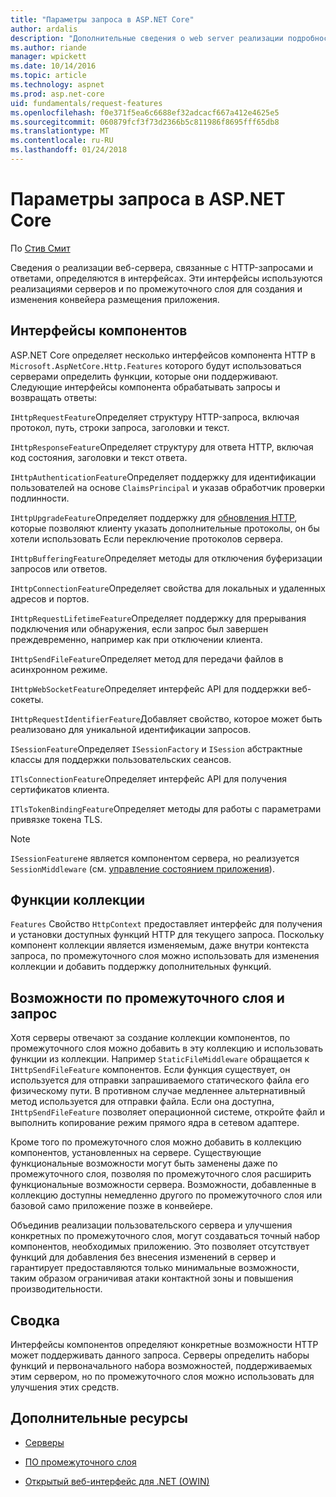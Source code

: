 ```yaml
---
title: "Параметры запроса в ASP.NET Core"
author: ardalis
description: "Дополнительные сведения о web server реализации подробности, связанные с HTTP-запросов и ответов, которые определены в интерфейсах для ASP.NET Core."
ms.author: riande
manager: wpickett
ms.date: 10/14/2016
ms.topic: article
ms.technology: aspnet
ms.prod: asp.net-core
uid: fundamentals/request-features
ms.openlocfilehash: f0e371f5ea6c6688ef32adcacf667a412e4625e5
ms.sourcegitcommit: 060879fcf3f73d2366b5c811986f8695fff65db8
ms.translationtype: MT
ms.contentlocale: ru-RU
ms.lasthandoff: 01/24/2018
---
```

# <a name="request-features-in-aspnet-core"></a>Параметры запроса в ASP.NET Core

По [Стив Смит](https://ardalis.com/)

Сведения о реализации веб-сервера, связанные с HTTP-запросами и ответами, определяются в интерфейсах. Эти интерфейсы используются реализациями серверов и по промежуточного слоя для создания и изменения конвейера размещения приложения.

## <a name="feature-interfaces"></a>Интерфейсы компонентов

ASP.NET Core определяет несколько интерфейсов компонента HTTP в `Microsoft.AspNetCore.Http.Features` которого будут использоваться серверами определить функции, которые они поддерживают. Следующие интерфейсы компонента обрабатывать запросы и возвращать ответы:

`IHttpRequestFeature`Определяет структуру HTTP-запроса, включая протокол, путь, строки запроса, заголовки и текст.

`IHttpResponseFeature`Определяет структуру для ответа HTTP, включая код состояния, заголовки и текст ответа.

`IHttpAuthenticationFeature`Определяет поддержку для идентификации пользователей на основе `ClaimsPrincipal` и указав обработчик проверки подлинности.

`IHttpUpgradeFeature`Определяет поддержку для [обновления HTTP](https://tools.ietf.org/html/rfc2616.html#section-14.42), которые позволяют клиенту указать дополнительные протоколы, он бы хотели использовать Если переключение протоколов сервера.

`IHttpBufferingFeature`Определяет методы для отключения буферизации запросов или ответов.

`IHttpConnectionFeature`Определяет свойства для локальных и удаленных адресов и портов.

`IHttpRequestLifetimeFeature`Определяет поддержку для прерывания подключения или обнаружения, если запрос был завершен преждевременно, например как при отключении клиента.

`IHttpSendFileFeature`Определяет метод для передачи файлов в асинхронном режиме.

`IHttpWebSocketFeature`Определяет интерфейс API для поддержки веб-сокеты.

`IHttpRequestIdentifierFeature`Добавляет свойство, которое может быть реализовано для уникальной идентификации запросов.

`ISessionFeature`Определяет `ISessionFactory` и `ISession` абстрактные классы для поддержки пользовательских сеансов.

`ITlsConnectionFeature`Определяет интерфейс API для получения сертификатов клиента.

`ITlsTokenBindingFeature`Определяет методы для работы с параметрами привязке токена TLS.

> [!NOTE]
> `ISessionFeature`не является компонентом сервера, но реализуется `SessionMiddleware` (см. [управление состоянием приложения](app-state.md)).

## <a name="feature-collections"></a>Функции коллекции

`Features` Свойство `HttpContext` предоставляет интерфейс для получения и установки доступных функций HTTP для текущего запроса. Поскольку компонент коллекции является изменяемым, даже внутри контекста запроса, по промежуточного слоя можно использовать для изменения коллекции и добавить поддержку дополнительных функций.

## <a name="middleware-and-request-features"></a>Возможности по промежуточного слоя и запрос

Хотя серверы отвечают за создание коллекции компонентов, по промежуточного слоя можно добавить в эту коллекцию и использовать функции из коллекции. Например `StaticFileMiddleware` обращается к `IHttpSendFileFeature` компонентов. Если функция существует, он используется для отправки запрашиваемого статического файла его физическому пути. В противном случае медленнее альтернативный метод используется для отправки файла. Если она доступна, `IHttpSendFileFeature` позволяет операционной системе, откройте файл и выполнить копирование режим прямого ядра в сетевом адаптере.

Кроме того по промежуточного слоя можно добавить в коллекцию компонентов, установленных на сервере. Существующие функциональные возможности могут быть заменены даже по промежуточного слоя, позволяя по промежуточного слоя расширить функциональные возможности сервера. Возможности, добавленные в коллекцию доступны немедленно другого по промежуточного слоя или базовой само приложение позже в конвейере.

Объединив реализации пользовательского сервера и улучшения конкретных по промежуточного слоя, могут создаваться точный набор компонентов, необходимых приложению. Это позволяет отсутствует функций для добавления без внесения изменений в сервер и гарантирует предоставляются только минимальные возможности, таким образом ограничивая атаки контактной зоны и повышения производительности.

## <a name="summary"></a>Сводка

Интерфейсы компонентов определяют конкретные возможности HTTP может поддерживать данного запроса. Серверы определить наборы функций и первоначального набора возможностей, поддерживаемых этим сервером, но по промежуточного слоя можно использовать для улучшения этих средств.

## <a name="additional-resources"></a>Дополнительные ресурсы

* [Серверы](servers/index.md)

* [ПО промежуточного слоя](middleware.md)

* [Открытый веб-интерфейс для .NET (OWIN)](owin.md)
